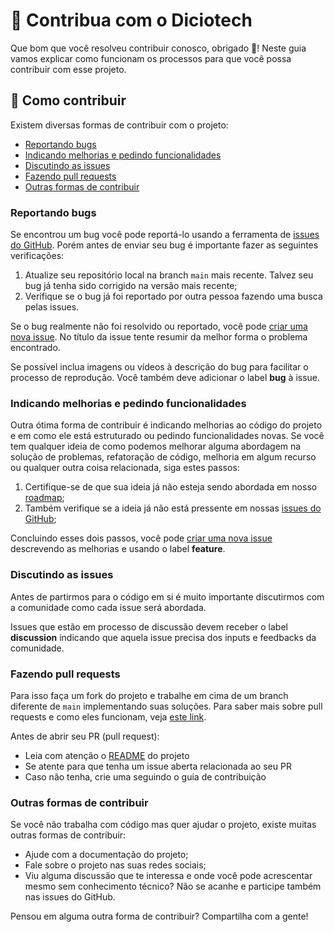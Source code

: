 # 📖 Contribua com o Diciotech

Que bom que você resolveu contribuir conosco, obrigado 💙! Neste guia vamos explicar como funcionam os processos para que você possa contribuir com esse projeto.

## 🤔 Como contribuir

Existem diversas formas de contribuir com o projeto:

- [Reportando bugs](#reportando-bugs)
- [Indicando melhorias e pedindo funcionalidades](#indicando-melhorias-e-pedindo-funcionalidades)
- [Discutindo as issues](#discutindo-as-issues)
- [Fazendo pull requests](#fazendo-pull-requests)
- [Outras formas de contribuir](#outras-formas-de-contribuir)

### Reportando bugs

Se encontrou um bug você pode reportá-lo usando a ferramenta de
[issues do GitHub](https://github.com/levxyca/diciotech/issues). Porém antes
de enviar seu bug é importante fazer as seguintes verificações:

1. Atualize seu repositório local na branch `main` mais recente. Talvez seu
   bug já tenha sido corrigido na versão mais recente;
2. Verifique se o bug já foi reportado por outra pessoa fazendo uma busca pelas
   issues.

Se o bug realmente não foi resolvido ou reportado, você pode
[criar uma nova issue](https://github.com/levxyca/diciotech/issues/new). No
título da issue tente resumir da melhor forma o problema encontrado.

Se possível inclua imagens ou vídeos à descrição do bug para facilitar o
processo de reprodução. Você também deve adicionar o
label **bug** à issue.

### Indicando melhorias e pedindo funcionalidades

Outra ótima forma de contribuir é indicando melhorias ao código do projeto e em
como ele está estruturado ou pedindo funcionalidades novas. Se você tem qualquer ideia de como podemos melhorar
alguma abordagem na solução de problemas, refatoração de código, melhoria em
algum recurso ou qualquer outra coisa relacionada, siga estes passos:

1. Certifique-se de que sua ideia já não esteja sendo abordada em nosso
   [roadmap](./ROADMAP.md);
2. Também verifique se a ideia já não está pressente em nossas
   [issues do GitHub](https://github.com/levxyca/diciotech/issues);

Concluindo esses dois passos, você pode
[criar uma nova issue](https://github.com/levxyca/diciotech/issues/new)
descrevendo as melhorias e usando o label **feature**.

### Discutindo as issues

Antes de partirmos para o código em si é muito importante discutirmos com a
comunidade como cada issue será abordada.

Issues que estão em processo de discussão devem receber o label **discussion**
indicando que aquela issue precisa dos inputs e feedbacks da
comunidade.

### Fazendo pull requests

Para isso faça um fork do projeto e trabalhe em cima de
um branch diferente de `main` implementando suas soluções. Para saber mais sobre
pull requests e como eles funcionam, veja
[este link](https://help.github.com/articles/about-pull-requests/).

Antes de abrir seu PR (pull request):

- Leia com atenção o [README](./README.md) do projeto
- Se atente para que tenha um issue aberta relacionada ao seu PR
- Caso não tenha, crie uma seguindo o guia de contribuição

### Outras formas de contribuir

Se você não trabalha com código mas quer ajudar o projeto, existe muitas outras
formas de contribuir:

- Ajude com a documentação do projeto;
- Fale sobre o projeto nas suas redes sociais;
- Viu alguma discussão que te interessa e onde você pode acrescentar mesmo sem
  conhecimento técnico? Não se acanhe e participe também nas issues do GitHub.

Pensou em alguma outra forma de contribuir? Compartilha com a gente!
